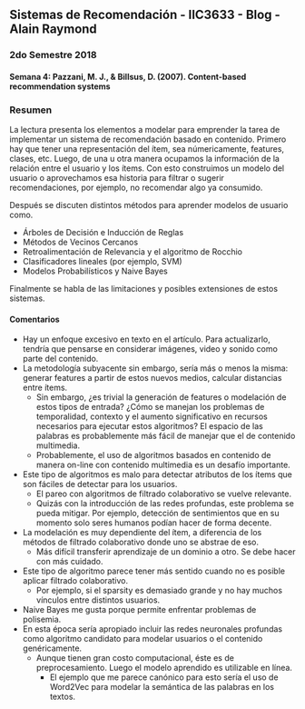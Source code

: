 ## Sistemas de Recomendación - IIC3633 - Blog - Alain Raymond
### 2do Semestre 2018

#### Semana 4:  Pazzani, M. J., & Billsus, D. (2007). Content-based recommendation systems

### Resumen

La lectura presenta los elementos a modelar para emprender la tarea de implementar un sistema de recomendación basado en contenido. Primero hay que tener una representación del ítem, sea númericamente, features, clases, etc. Luego, de una u otra manera ocupamos la información de la relación entre el usuario y los ítems. Con esto construimos un modelo del usuario o aprovechamos esa historia para filtrar o sugerir recomendaciones, por ejemplo, no recomendar algo ya consumido.

Después se discuten distintos métodos para aprender modelos de usuario como. 
  * Árboles de Decisión e Inducción de Reglas
  * Métodos de Vecinos Cercanos
  * Retroalimentación de Relevancia y el algoritmo de Rocchio
  * Clasificadores lineales (por ejemplo, SVM)
  * Modelos Probabilísticos y Naive Bayes

Finalmente se habla de las limitaciones y posibles extensiones de estos sistemas.

#### Comentarios
* Hay un enfoque excesivo en texto en el artículo. Para actualizarlo, tendría que pensarse en considerar imágenes, video y sonido como parte del contenido.
* La metodología subyacente sin embargo, sería más o menos la misma: generar features a partir de estos nuevos medios, calcular distancias entre ítems.
  * Sin embargo, ¿es trivial la generación de features o modelación de estos tipos de entrada? ¿Cómo se manejan los problemas de temporalidad, contexto y el aumento significativo en recursos necesarios para ejecutar estos algoritmos? El espacio de las palabras es probablemente más fácil de manejar que el de contenido multimedia.
   * Probablemente, el uso de algoritmos basados en contenido de manera on-line con contenido multimedia es un desafío importante.
* Este tipo de algoritmos es malo para detectar atributos de los ítems que son fáciles de detectar para los usuarios. 
  * El pareo con algoritmos de filtrado colaborativo se vuelve relevante.
  * Quizás con la introducción de las redes profundas, este problema se pueda mitigar. Por ejemplo, detección de sentimientos que en su momento solo seres humanos podían hacer de forma decente.
* La modelación es muy dependiente del ítem, a diferencia de los métodos de filtrado colaborativo donde uno se abstrae de eso.
  * Más difícil transferir aprendizaje de un dominio a otro. Se debe hacer con más cuidado.
* Este tipo de algoritmo parece tener más sentido cuando no es posible aplicar filtrado colaborativo.
  * Por ejemplo, si el sparsity es demasiado grande y no hay muchos vínculos entre distintos usuarios.
* Naive Bayes me gusta porque permite enfrentar problemas de polisemia.
* En esta época sería apropiado incluir las redes neuronales profundas como algoritmo candidato para modelar usuarios o el contenido genéricamente.
  * Aunque tienen gran costo computacional, éste es de preprocesamiento. Luego el modelo aprendido es utilizable en línea.
    * El ejemplo que me parece canónico para esto sería el uso de Word2Vec para modelar la semántica de las palabras en los textos.
